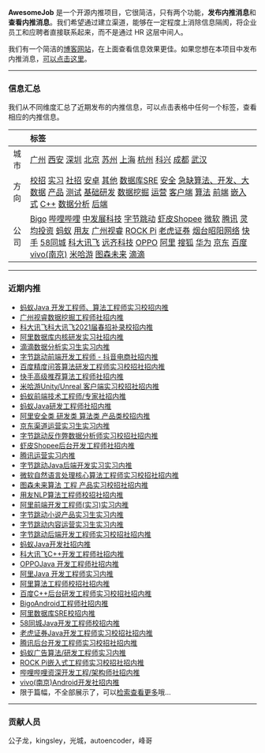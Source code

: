 
 

**AwesomeJob** 是一个开源内推项目，它很简洁，只有两个功能，**发布内推消息**和**查看内推消息**。我们希望通过建立渠道，能够在一定程度上消除信息隔阂，将企业员工和应聘者直接联系起来，而不是通过 HR 这层中间人。

我们有一个简洁的[博客网站](https://awesomejob.gitee.io/)，在上面查看信息效果更佳。如果您想在本项目中发布内推消息，[可以点击这里](https://wj.qq.com/s2/8043669/40c0)。


--- 
### 信息汇总

我们从不同维度汇总了近期发布的内推信息，可以点击表格中任何一个标签，查看相应的内推信息。

||标签|
|:---:|:---|
|城市|[广州](https://awesomejob.gitee.io/tags/广州)	[西安](https://awesomejob.gitee.io/tags/西安)	[深圳](https://awesomejob.gitee.io/tags/深圳)	[北京](https://awesomejob.gitee.io/tags/北京)	[苏州](https://awesomejob.gitee.io/tags/苏州)	[上海](https://awesomejob.gitee.io/tags/上海)	[杭州](https://awesomejob.gitee.io/tags/杭州)	[科兴](https://awesomejob.gitee.io/tags/科兴)	[成都](https://awesomejob.gitee.io/tags/成都)	[武汉](https://awesomejob.gitee.io/tags/武汉)|
|方向|[校招](https://awesomejob.gitee.io/series/校招)	[实习](https://awesomejob.gitee.io/series/实习)	[社招](https://awesomejob.gitee.io/series/社招)	[安卓](https://awesomejob.gitee.io/categories/安卓)	[其他](https://awesomejob.gitee.io/categories/其他)	[数据库SRE](https://awesomejob.gitee.io/categories/数据库sre)	[安全](https://awesomejob.gitee.io/categories/安全)	[急缺算法、开发、大数据](https://awesomejob.gitee.io/categories/急缺算法、开发、大数据)	[产品](https://awesomejob.gitee.io/categories/产品)	[测试](https://awesomejob.gitee.io/categories/测试)	[基础研发](https://awesomejob.gitee.io/categories/基础研发)	[数据挖掘](https://awesomejob.gitee.io/categories/数据挖掘)	[运营](https://awesomejob.gitee.io/categories/运营)	[客户端](https://awesomejob.gitee.io/categories/客户端)	[算法](https://awesomejob.gitee.io/categories/算法)	[前端](https://awesomejob.gitee.io/categories/前端)	[嵌入式](https://awesomejob.gitee.io/categories/嵌入式)	[C++](https://awesomejob.gitee.io/categories/c++)	[数据分析](https://awesomejob.gitee.io/categories/数据分析)	[后端](https://awesomejob.gitee.io/categories/后端)|
|公司|[Bigo](https://awesomejob.gitee.io/tags/bigo)	[哔哩哔哩](https://awesomejob.gitee.io/tags/哔哩哔哩)	[中发展科技](https://awesomejob.gitee.io/tags/中发展科技)	[字节跳动](https://awesomejob.gitee.io/tags/字节跳动)	[虾皮Shopee](https://awesomejob.gitee.io/tags/虾皮shopee)	[微软](https://awesomejob.gitee.io/tags/微软)	[腾讯](https://awesomejob.gitee.io/tags/腾讯)	[灵均投资](https://awesomejob.gitee.io/tags/灵均投资)	[蚂蚁](https://awesomejob.gitee.io/tags/蚂蚁)	[用友](https://awesomejob.gitee.io/tags/用友)	[广州视睿](https://awesomejob.gitee.io/tags/广州视睿)	[ROCK Pi](https://awesomejob.gitee.io/tags/rock-pi)	[老虎证券](https://awesomejob.gitee.io/tags/老虎证券)	[烟台昭阳网络](https://awesomejob.gitee.io/tags/烟台昭阳网络)	[快手](https://awesomejob.gitee.io/tags/快手)	[58同城](https://awesomejob.gitee.io/tags/58同城)	[科大讯飞](https://awesomejob.gitee.io/tags/科大讯飞)	[远齐科技](https://awesomejob.gitee.io/tags/远齐科技)	[OPPO](https://awesomejob.gitee.io/tags/oppo)	[阿里](https://awesomejob.gitee.io/tags/阿里)	[搜狐](https://awesomejob.gitee.io/tags/搜狐)	[华为](https://awesomejob.gitee.io/tags/华为)	[京东](https://awesomejob.gitee.io/tags/京东)	[百度](https://awesomejob.gitee.io/tags/百度)	[vivo(南京)](https://awesomejob.gitee.io/tags/vivo(南京))	[米哈游](https://awesomejob.gitee.io/tags/米哈游)	[图森未来](https://awesomejob.gitee.io/tags/图森未来)	[滴滴](https://awesomejob.gitee.io/tags/滴滴)|
--- 

### 近期内推 
- [蚂蚁Java 开发工程师、算法工程师实习校招内推](https://awesomejob.gitee.io/posts/jobs/job_66)
- [广州视睿数据挖掘工程师社招内推](https://awesomejob.gitee.io/posts/jobs/job_65)
- [科大讯飞科大讯飞2021届春招补录校招内推](https://awesomejob.gitee.io/posts/jobs/job_64)
- [阿里数据库内核研发实习社招内推](https://awesomejob.gitee.io/posts/jobs/job_63)
- [滴滴数据分析实习生实习内推](https://awesomejob.gitee.io/posts/jobs/job_62)
- [字节跳动前端开发工程师 - 抖音电商社招内推](https://awesomejob.gitee.io/posts/jobs/job_61)
- [百度精度问答算法研发工程师实习校招社招内推](https://awesomejob.gitee.io/posts/jobs/job_60)
- [快手高级推荐算法工程师社招内推](https://awesomejob.gitee.io/posts/jobs/job_59)
- [米哈游Unity/Unreal 客户端实习校招社招内推](https://awesomejob.gitee.io/posts/jobs/job_58)
- [蚂蚁前端技术工程师/专家社招内推](https://awesomejob.gitee.io/posts/jobs/job_57)
- [蚂蚁Java研发工程师社招内推](https://awesomejob.gitee.io/posts/jobs/job_56)
- [阿里安全类  研发类  算法类  产品类校招内推](https://awesomejob.gitee.io/posts/jobs/job_55)
- [京东渠道运营实习生实习内推](https://awesomejob.gitee.io/posts/jobs/job_54)
- [字节跳动反作弊数据分析师实习校招社招内推](https://awesomejob.gitee.io/posts/jobs/job_53)
- [虾皮Shopee后台开发工程师社招内推](https://awesomejob.gitee.io/posts/jobs/job_52)
- [腾讯运营实习内推](https://awesomejob.gitee.io/posts/jobs/job_51)
- [字节跳动Java后端开发实习实习内推](https://awesomejob.gitee.io/posts/jobs/job_50)
- [微软自然语言处理核心算法工程师实习校招社招内推](https://awesomejob.gitee.io/posts/jobs/job_49)
- [图森未来算法 工程 产品实习校招社招内推](https://awesomejob.gitee.io/posts/jobs/job_48)
- [用友NLP算法工程师校招社招内推](https://awesomejob.gitee.io/posts/jobs/job_47)
- [阿里前端开发工程师(实习)实习内推](https://awesomejob.gitee.io/posts/jobs/job_46)
- [字节跳动小说产品实习生实习内推](https://awesomejob.gitee.io/posts/jobs/job_45)
- [字节跳动内容运营实习生实习内推](https://awesomejob.gitee.io/posts/jobs/job_44)
- [字节跳动后端开发工程师实习校招社招内推](https://awesomejob.gitee.io/posts/jobs/job_43)
- [蚂蚁Java开发社招内推](https://awesomejob.gitee.io/posts/jobs/job_42)
- [科大讯飞C++开发工程师社招内推](https://awesomejob.gitee.io/posts/jobs/job_41)
- [OPPOJava 开发工程师社招内推](https://awesomejob.gitee.io/posts/jobs/job_40)
- [阿里Java 开发工程师实习内推](https://awesomejob.gitee.io/posts/jobs/job_39)
- [阿里算法工程师校招社招内推](https://awesomejob.gitee.io/posts/jobs/job_38)
- [百度C++后台研发工程师实习校招社招内推](https://awesomejob.gitee.io/posts/jobs/job_37)
- [BigoAndroid工程师社招内推](https://awesomejob.gitee.io/posts/jobs/job_36)
- [阿里数据库SRE校招内推](https://awesomejob.gitee.io/posts/jobs/job_35)
- [58同城Java开发工程师校招内推](https://awesomejob.gitee.io/posts/jobs/job_34)
- [老虎证券Java开发工程师实习校招社招内推](https://awesomejob.gitee.io/posts/jobs/job_33)
- [腾讯后台开发工程师实习校招社招内推](https://awesomejob.gitee.io/posts/jobs/job_32)
- [蚂蚁广告算法/研发工程师实习内推](https://awesomejob.gitee.io/posts/jobs/job_31)
- [ROCK Pi嵌入式工程师实习校招社招内推](https://awesomejob.gitee.io/posts/jobs/job_30)
- [哔哩哔哩资深开发工程/架构师社招内推](https://awesomejob.gitee.io/posts/jobs/job_29)
- [vivo(南京)Android开发社招内推](https://awesomejob.gitee.io/posts/jobs/job_28)
- 限于篇幅，不全部展示了，可以[检索查看更多](https://awesomejob.gitee.io/)哦...
--- 
### 贡献人员
公子龙，kingsley，光城，autoencoder，峰哥